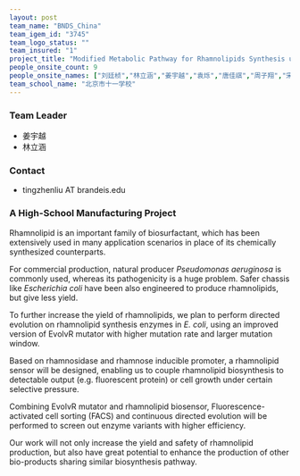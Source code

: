 ```yaml
---
layout: post
team_name: "BNDS_China"
team_igem_id: "3745"
team_logo_status: ""
team_insured: "1"
project_title: "Modified Metabolic Pathway for Rhamnolipids Synthesis using Directed Evolution"
people_onsite_count: 9
people_onsite_names: ["刘廷桢","林立涵","姜宇越","袁烁","唐佳祺","周子翔","宋建飞","陈怡安","宋林所"]
team_school_name: "北京市十一学校"
---
```



### Team Leader
* 姜宇越
* 林立涵

### Contact
* tingzhenliu AT brandeis.edu

### A High-School Manufacturing Project

Rhamnolipid is an important family of biosurfactant, which has been extensively used in many application scenarios in place of its chemically synthesized counterparts.

For commercial production, natural producer *Pseudomonas aeruginosa* is commonly used, whereas its pathogenicity is a huge problem. Safer chassis like *Escherichia coli* have been also engineered to produce rhamnolipids, but give less yield.

To further increase the yield of rhamnolipids, we plan to perform directed evolution on rhamnolipid synthesis enzymes in *E. coli*, using an improved version of EvolvR mutator with higher mutation rate and larger mutation window.

Based on rhamnosidase and rhamnose inducible promoter, a rhamnolipid sensor will be designed, enabling us to couple rhamnolipid biosynthesis to detectable output (e.g. fluorescent protein) or cell growth under certain selective pressure.

Combining EvolvR mutator and rhamnolipid biosensor, Fluorescence-activated cell sorting (FACS) and continuous directed evolution will be performed to screen out enzyme variants with higher efficiency.

Our work will not only increase the yield and safety of rhamnolipid production, but also have great potential to enhance the production of other bio-products sharing similar biosynthesis pathway.
